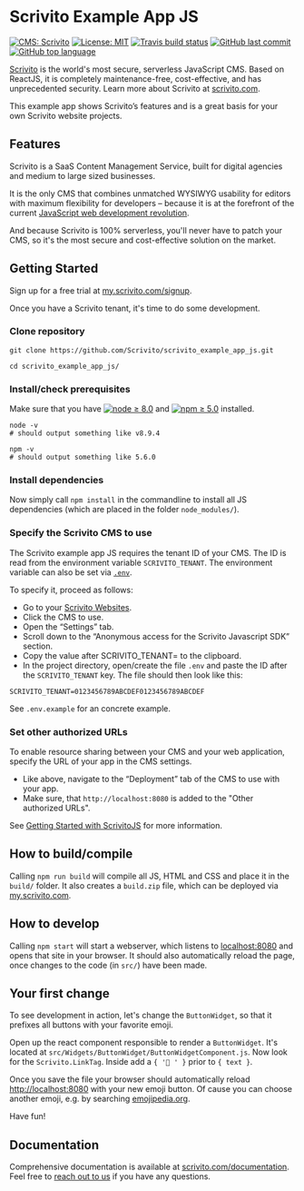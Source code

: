 # Scrivito Example App JS

[![CMS: Scrivito](https://img.shields.io/badge/CMS-Scrivito-brightgreen.svg)](https://scrivito.com) [![License: MIT](https://img.shields.io/badge/License-MIT-blue.svg)](https://opensource.org/licenses/MIT) [![Travis build status](https://img.shields.io/travis/Scrivito/scrivito_example_app_js/master.svg)](https://travis-ci.org/Scrivito/scrivito_example_app_js) [![GitHub last commit](https://img.shields.io/github/last-commit/Scrivito/scrivito_example_app_js.svg)](https://github.com/Scrivito/scrivito_example_app_js) [![GitHub top language](https://img.shields.io/github/languages/top/Scrivito/scrivito_example_app_js.svg)](https://github.com/Scrivito/scrivito_example_app_js)

[Scrivito](https://www.scrivito.com/?utm_source=github&utm_medium=natural&utm_campaign=github_example_app) is the world's most secure, serverless JavaScript CMS. Based on ReactJS, it is completely maintenance-free, cost-effective, and has unprecedented security. Learn more about Scrivito at [scrivito.com](https://www.scrivito.com/?utm_source=github&utm_medium=natural&utm_campaign=github_example_app).

This example app shows Scrivito’s features and is a great basis for your own Scrivito website projects.

## Features

Scrivito is a SaaS Content Management Service, built for digital agencies and medium to large sized businesses.

It is the only CMS that combines unmatched WYSIWYG usability for editors with maximum flexibility for developers – because it is at the forefront of the current [JavaScript web development revolution](https://www.webdevelopmentrevolution.com/).

And because Scrivito is 100% serverless, you'll never have to patch your CMS, so it's the most secure and cost-effective solution on the market.

## Getting Started

Sign up for a free trial at [my.scrivito.com/signup](https://my.scrivito.com/signup?utm_source=github&utm_medium=web&utm_campaign=github_example_app).

Once you have a Scrivito tenant, it's time to do some development.

### Clone repository

```
git clone https://github.com/Scrivito/scrivito_example_app_js.git

cd scrivito_example_app_js/
```

### Install/check prerequisites

Make sure that you have [![node ≥ 8.0](https://img.shields.io/badge/node-≥%208.0-blue.svg)](https://nodejs.org) and [![npm ≥ 5.0](https://img.shields.io/badge/npm-≥%205.0-blue.svg)](https://www.npmjs.com/get-npm) installed.

```
node -v
# should output something like v8.9.4

npm -v
# should output something like 5.6.0
```

### Install dependencies

Now simply call `npm install` in the commandline to install all JS dependencies (which are placed in the folder `node_modules/`).

### Specify the Scrivito CMS to use

The Scrivito example app JS requires the tenant ID of your CMS. The ID is read from the environment variable `SCRIVITO_TENANT`. The environment variable can also be set via [`.env`](https://github.com/motdotla/dotenv).

To specify it, proceed as follows:

* Go to your [Scrivito Websites](https://my.scrivito.com/tenants/).
* Click the CMS to use.
* Open the “Settings” tab.
* Scroll down to the “Anonymous access for the Scrivito Javascript SDK” section.
* Copy the value after SCRIVITO_TENANT= to the clipboard.
* In the project directory, open/create the file `.env` and paste the ID after the `SCRIVITO_TENANT` key. The file should then look like this:

```
SCRIVITO_TENANT=0123456789ABCDEF0123456789ABCDEF
```

See `.env.example` for an concrete example.

### Set other authorized URLs

To enable resource sharing between your CMS and your web application, specify the URL of your app in the CMS settings.

* Like above, navigate to the “Deployment” tab of the CMS to use with your app.
* Make sure, that `http://localhost:8080` is added to the "Other authorized URLs".

See [Getting Started with ScrivitoJS](https://scrivito.com/private-beta/getting-started-with-scrivitojs-f729f073bf4672d8) for more information.

## How to build/compile

Calling `npm run build` will compile all JS, HTML and CSS and place it in the `build/` folder. It also creates a `build.zip` file, which can be deployed via [my.scrivito.com](https://my.scrivito.com).

## How to develop

Calling `npm start` will start a webserver, which listens to [localhost:8080](http://localhost:8080/) and opens that site in your browser. It should also automatically reload the page, once changes to the code (in `src/`) have been made.

## Your first change

To see development in action, let's change the `ButtonWidget`, so that it prefixes all buttons with your favorite emoji.

Open up the react component responsible to render a `ButtonWidget`. It's located at `src/Widgets/ButtonWidget/ButtonWidgetComponent.js`. Now look for the `Scrivito.LinkTag`. Inside add a `{ '🚀 ' }` prior to `{ text }`.

Once you save the file your browser should automatically reload [http://localhost:8080](http://localhost:8080) with your new emoji button. Of cause you can choose another emoji, e.g. by searching [emojipedia.org](https://emojipedia.org).

Have fun!

## Documentation

Comprehensive documentation is available at [scrivito.com/documentation](https://www.scrivito.com/documentation?utm_source=github&utm_medium=natural&utm_campaign=github_example_app). Feel free to [reach out to us](https://www.scrivito.com/support?utm_source=github&utm_medium=natural&utm_campaign=github_example_app) if you have any questions.
